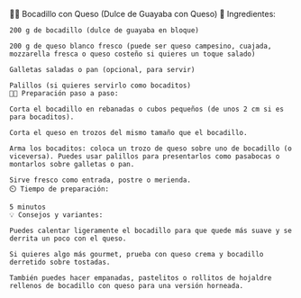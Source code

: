🧀🍬 Bocadillo con Queso (Dulce de Guayaba con Queso)
🧾 Ingredientes:

    200 g de bocadillo (dulce de guayaba en bloque)

    200 g de queso blanco fresco (puede ser queso campesino, cuajada, mozzarella fresca o queso costeño si quieres un toque salado)

    Galletas saladas o pan (opcional, para servir)

    Palillos (si quieres servirlo como bocaditos)
    👨‍🍳 Preparación paso a paso:

    Corta el bocadillo en rebanadas o cubos pequeños (de unos 2 cm si es para bocaditos).

    Corta el queso en trozos del mismo tamaño que el bocadillo.

    Arma los bocaditos: coloca un trozo de queso sobre uno de bocadillo (o viceversa). Puedes usar palillos para presentarlos como pasabocas o montarlos sobre galletas o pan.

    Sirve fresco como entrada, postre o merienda.
    ⏲️ Tiempo de preparación:

    5 minutos
    💡 Consejos y variantes:

    Puedes calentar ligeramente el bocadillo para que quede más suave y se derrita un poco con el queso.

    Si quieres algo más gourmet, prueba con queso crema y bocadillo derretido sobre tostadas.

    También puedes hacer empanadas, pastelitos o rollitos de hojaldre rellenos de bocadillo con queso para una versión horneada.

